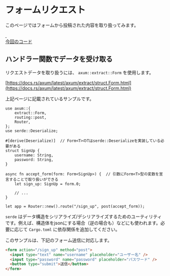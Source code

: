 # フォームリクエスト

このページではフォームから投稿された内容を取り扱ってみます。

<a class="source" href="https://github.com/tkzwhr/rustwi/compare/3...4?diff=split" target="_blank" rel="noopener noreferrer">
    <div class="icon">&nbsp;</div>
    <span>今回のコード</span>
</a>

## ハンドラー関数でデータを受け取る

リクエストデータを取り扱うには、 `axum::extract::Form` を使用します。

[https://docs.rs/axum/latest/axum/extract/struct.Form.html](https://docs.rs/axum/latest/axum/extract/struct.Form.html)

上記ページに記載されているサンプルです。

```rust,ignore
use axum::{
    extract::Form,
    routing::post,
    Router,
};
use serde::Deserialize;

#[derive(Deserialize)]  // Form<T>のTはserde::Deserializeを実装している必要がある
struct SignUp {
    username: String,
    password: String,
}

async fn accept_form(form: Form<SignUp>) {  // 引数にForm<T>型の変数を宣言することで取り扱いができる
    let sign_up: SignUp = form.0;

    // ...
}

let app = Router::new().route("/sign_up", post(accept_form));
```

`serde` はデータ構造をシリアライズ/デシリアライズするためのユーティリティです。例えば、構造体をjsonにする場合（逆の場合も）などにも使われます。必要に応じて `Cargo.toml` に依存関係を追加してください。

このサンプルは、下記のフォーム送信に対応します。

```html
<form action="/sign_up" method="post">
  <input type="text" name="username" placeholder="ユーザー名" />
  <input type="password" name="password" placeholder="パスワード" />
  <button type="submit">送信</button>
</form>
```
